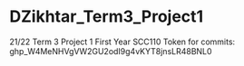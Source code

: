 # DZikhtar_Term3_Project1
21/22 Term 3 Project 1 First Year SCC110
Token for commits: 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
